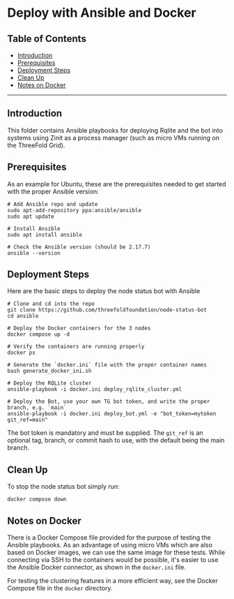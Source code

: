 <h1> Deploy with Ansible and Docker</h1>

<h2>Table of Contents</h2>

- [Introduction](#introduction)
- [Prerequisites](#prerequisites)
- [Deployment Steps](#deployment-steps)
- [Clean Up](#clean-up)
- [Notes on Docker](#notes-on-docker)

---

## Introduction

This folder contains Ansible playbooks for deploying Rqlite and the bot into systems using Zinit as a process manager (such as micro VMs running on the ThreeFold Grid).

## Prerequisites

As an example for Ubuntu, these are the prerequisites needed to get started with the proper Ansible version:

```
# Add Ansible repo and update
sudo apt-add-repository ppa:ansible/ansible
sudo apt update

# Install Ansible
sudo apt install ansible

# Check the Ansible version (should be 2.17.7)
ansible --version
```

## Deployment Steps

Here are the basic steps to deploy the node status bot with Ansible

```
# Clone and cd into the repo
git clone https://github.com/threefoldfoundation/node-status-bot
cd ansible

# Deploy the Docker containers for the 3 nodes
docker compose up -d

# Verify the containers are running properly
docker ps

# Generate the `docker.ini` file with the proper container names
bash generate_docker_ini.sh

# Deploy the RQLite cluster
ansible-playbook -i docker.ini deploy_rqlite_cluster.yml

# Deploy the Bot, use your own TG bot token, and write the proper branch, e.g. `main`
ansible-playbook -i docker.ini deploy_bot.yml -e "bot_token=mytoken git_ref=main"
```

The bot token is mandatory and must be supplied. The `git_ref` is an optional tag, branch, or commit hash to use, with the default being the main branch.

## Clean Up

To stop the node status bot simply run:

```
docker compose down
```

## Notes on Docker

There is a Docker Compose file provided for the purpose of testing the Ansible playbooks. As an advantage of using micro VMs which are also based on Docker images, we can use the same image for these tests. While connecting via SSH to the containers would be possible, it's easier to use the Ansible Docker connector, as shown in the `docker.ini` file.

For testing the clustering features in a more efficient way, see the Docker Compose file in the `docker` directory.